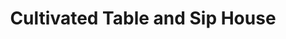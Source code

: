 ---
title: "Cultivated Table and Sip House"
url: /new-albany/cultivated-table-and-sip-house/
shop: bakery
---